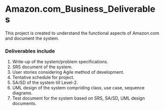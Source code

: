 # Amazon.com_Business_Deliverables

This project is created to understand the functional aspects of Amazon.com and document the system.

### Deliverables include
1. Write-up of the system/problem specifications. <br>
2. SRS document of the system. <br>
3. User stories considering Agile method of development. <br>
4. Tentative schedule for project. <br>
5. SA/SD of the system till Level-2. <br>
6. UML design of the system compriding class, use case, sequence diagrams. <br>
7. Test document for the system based on SRS, SA/SD, UML design documents. <br>
